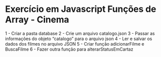 # Exercício em Javascript Funções de Array - Cinema

1 - Criar a pasta database
2 - Crie um arquivo catalogo.json
3 - Passar as informações do objeto “catalogo” para o arquivo json
4 - Ler e salvar os dados dos filmes no arquivo JSON
5 - Criar função adicionarFilme e BuscaFilme
6 - Fazer outra função para alterarStatusEmCartaz